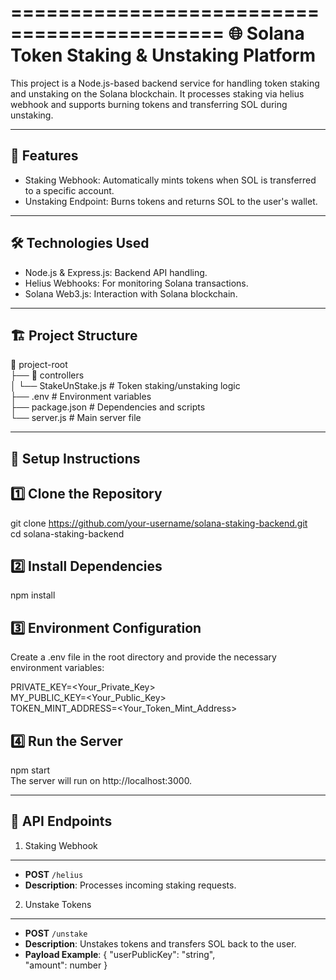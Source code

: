 ============================================
🌐 Solana Token Staking & Unstaking Platform
============================================

This project is a Node.js-based backend service for handling token staking and unstaking on the Solana blockchain. It processes staking via helius webhook and supports burning tokens and transferring SOL during unstaking. 

--------------------------------------------
🚀 Features
--------------------------------------------
- Staking Webhook: Automatically mints tokens when SOL is transferred to a specific account.
- Unstaking Endpoint: Burns tokens and returns SOL to the user's wallet.

--------------------------------------------
🛠️ Technologies Used
--------------------------------------------
- Node.js & Express.js: Backend API handling.
- Helius Webhooks: For monitoring Solana transactions.
- Solana Web3.js: Interaction with Solana blockchain.

--------------------------------------------
🏗️ Project Structure
--------------------------------------------
📂 project-root  
├── 📂 controllers  
│   └── StakeUnStake.js        # Token staking/unstaking logic  
├── .env                        # Environment variables  
├── package.json                # Dependencies and scripts  
└── server.js                   # Main server file  

--------------------------------------------
📝 Setup Instructions
--------------------------------------------

1️⃣ Clone the Repository
--------------------------------------------
git clone https://github.com/your-username/solana-staking-backend.git  
cd solana-staking-backend  

2️⃣ Install Dependencies
--------------------------------------------
npm install  

3️⃣ Environment Configuration
--------------------------------------------
Create a .env file in the root directory and provide the necessary environment variables:

PRIVATE_KEY=<Your_Private_Key>  
MY_PUBLIC_KEY=<Your_Public_Key>  
TOKEN_MINT_ADDRESS=<Your_Token_Mint_Address>  

4️⃣ Run the Server
--------------------------------------------
npm start  
The server will run on http://localhost:3000.

--------------------------------------------
📄 API Endpoints
--------------------------------------------

1. Staking Webhook
--------------------------------------------
- **POST** `/helius`
- **Description**: Processes incoming staking requests.

2. Unstake Tokens
--------------------------------------------
- **POST** `/unstake`
- **Description**: Unstakes tokens and transfers SOL back to the user.
- **Payload Example**:
  {
    "userPublicKey": "string",  
    "amount": number 
  }

